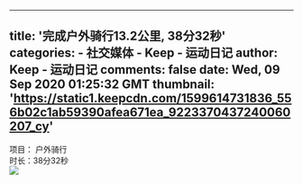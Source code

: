
---
title: '完成户外骑行13.2公里, 38分32秒'
categories: 
    - 社交媒体
    - Keep - 运动日记
author: Keep - 运动日记
comments: false
date: Wed, 09 Sep 2020 01:25:32 GMT
thumbnail: 'https://static1.keepcdn.com/1599614731836_556b02c1ab59390afea671ea_9223370437240060207_cy'
---

<div>   
项目： 户外骑行 <br>时长：38分32秒<br><img src="https://static1.keepcdn.com/1599614731836_556b02c1ab59390afea671ea_9223370437240060207_cy" referrerpolicy="no-referrer">  
</div>
            